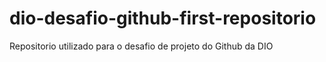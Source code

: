 # dio-desafio-github-first-repositorio
Repositorio utilizado para o desafio de projeto do Github da DIO
